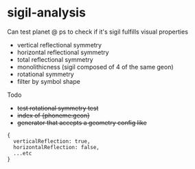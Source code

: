# sigil-analysis

Can test planet @ ps to check if it's sigil fulfills visual properties
  - vertical reflectional symmetry
  - horizontal reflectional symmetry
  - total reflectional symmetry
  - monolithicness (sigil composed of 4 of the same geon)
  - rotational symmetry
  - filter by symbol shape

Todo
- ~~test rotational symmetry test~~
- ~~index of {phoneme:geon}~~
- ~~generator that accepts a geometry config like~~
```
{
  verticalReflection: true,
  horizontalReflection: false,
  ...etc
}
```
